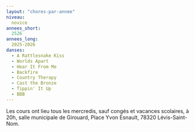 ```yaml
---
layout: "chores-par-annee"
niveau:
  novice
annees_short:
  2526
annees_long:
  2025-2026
danses:
  - A Rattlesnake Kiss
  - Worlds Apart
  - Hear It From Me
  - Backfire
  - Country Therapy
  - Cast the Bronze
  - Tippin' It Up
  - BBB
---
```


Les cours ont lieu tous les mercredis, sauf congés et vacances scolaires, à 20h, salle
municipale de Girouard, Place Yvon Esnault, 78320 Lévis-Saint-Nom.
